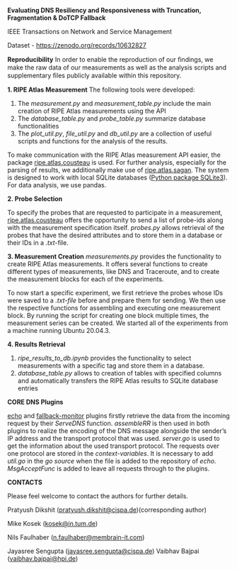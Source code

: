 **Evaluating DNS Resiliency and Responsiveness with Truncation, Fragmentation & DoTCP Fallback**

IEEE Transactions on Network and Service Management

Dataset - https://zenodo.org/records/10632827

**Reproducibility**
In order to enable the reproduction of our ﬁndings, we make the raw data of our measurements as well as the analysis scripts and supplementary ﬁles publicly available within this repository.

**1. RIPE Atlas Measurement**
The following tools were developed:

1. The _measurement.py_ and _measurement_table.py_ include the main creation of RIPE Atlas measurements using the API
2. The _database_table.py_ and _probe_table.py_ summarize database functionalities
3. The _plot_util.py_, _file_util.py_ and _db_util.py_ are a collection of useful scripts and functions for the analysis of the results.

To make communication with the RIPE Atlas measurement API easier, the package [ripe.atlas.cousteau](https://github.com/RIPE-NCC/ripe-atlas-cousteau) is used. For further analysis, especially for the parsing of results, we additionally make use of [ripe.atlas.sagan](https://github.com/RIPE-NCC/ripe-atlas-sagan). The system is designed to work with local SQLite databases ([Python package SQLite3](https://docs.python.org/3/library/sqlite3.html)). For data analysis, we use pandas.

**2. Probe Selection**

To specify the probes that are requested to participate in a measurement, [ripe.atlas.cousteau](https://github.com/RIPE-NCC/ripe-atlas-cousteau) offers the opportunity to send a list of probe-ids along with the measurement specification itself. _probes.py_ allows retrieval of the probes that have the desired attributes and to store them in a database or their IDs in a _.txt_-file.

**3. Measurement Creation**
_measurements.py_ provides the functionality to create RIPE Atlas measurements. It offers several functions to create different types of measurements, like DNS and Traceroute, and to create the measurement blocks for each of the experiments.

To now start a specific experiment, we first retrieve the probes whose IDs were saved to a _.txt-file_ before and prepare them for sending. We then use the respective functions for assembling and executing one measurement block. By running the script for creating one block multiple times, the measurement series can be created. We started all of the experiments from a machine running Ubuntu 20.04.3.

**4. Results Retrieval**

1. _ripe_results_to_db.ipynb_ provides the functionality to select measurements with a specific tag and store them in a database.
2. _database_table.py_ allows to creation of tables with specified columns and automatically transfers the RIPE Atlas results to SQLite database entries

**CORE DNS Plugins**

[echo](https://github.com/nilsfaulhaber/echo-plugin-for-coredns) and [fallback-monitor](https://github.com/nilsfaulhaber/fallbackmonitor-plugin-for-coredns) plugins firstly retrieve the data from the incoming request by their _ServeDNS_ function. _assembleRR_ is then used in both plugins to realize the encoding of the DNS message alongside the sender’s IP address and the transport protocol that was used. _server.go_ is used to get the information about the used transport protocol. The requests over one protocol are stored in the _context-variables_. It is necessary to add _util.go_ in the _go source_ when the file is added to the repository of _echo_. _MsgAcceptFunc_ is added to leave all requests through to the plugins.

**CONTACTS**

Please feel welcome to contact the authors for further details.

Pratyush Dikshit (pratyush.dikshit@cispa.de)(corresponding author)

Mike Kosek (kosek@in.tum.de)

Nils Faulhaber (n.faulhaber@membrain-it.com)

Jayasree Sengupta (jayasree.sengupta@cispa.de)
Vaibhav Bajpai (vaibhav.bajpai@hpi.de)


